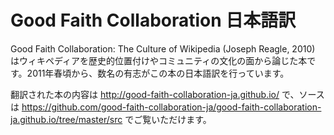 # Good Faith Collaboration 日本語訳

Good Faith Collaboration: The Culture of Wikipedia (Joseph Reagle, 2010) はウィキペディアを歴史的位置付けやコミュニティの文化の面から論じた本です。2011年春頃から、数名の有志がこの本の日本語訳を行っています。

翻訳された本の内容は http://good-faith-collaboration-ja.github.io/ で、ソースは https://github.com/good-faith-collaboration-ja/good-faith-collaboration-ja.github.io/tree/master/src でご覧いただけます。
